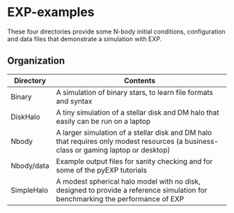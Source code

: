 # EXP-examples

These four directories provide some N-body initial conditions, configuration and data files that demonstrate a simulation with EXP.

## Organization

| Directory   | Contents |
| ---         | ---      |
| Binary      | A simulation of binary stars, to learn file formats and syntax |
| DiskHalo    | A tiny simulation of a stellar disk and DM halo that easily can be run on a laptop |
| Nbody       | A larger simulation of a stellar disk and DM halo that requires only modest resources (a business-class or gaming laptop or desktop)  |
| Nbody/data  | Example output files for sanity checking and for some of the pyEXP tutorials |
| SimpleHalo  | A modest spherical halo model with no disk, designed to provide a reference simulation for benchmarking the performance of EXP |
